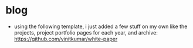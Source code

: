 # blog
- using the following template, i just added a few stuff on my own like the projects, project portfolio pages for each year, and archive: https://github.com/vinitkumar/white-paper




